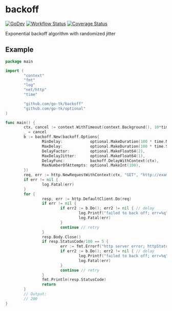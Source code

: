 # backoff

[![GoDev](https://pkg.go.dev/badge/golang.org/x/pkgsite.svg)](https://pkg.go.dev/github.com/go-tk/backoff)
[![Workflow Status](https://github.com/go-tk/backoff/actions/workflows/ci.yaml/badge.svg?branch=main)](https://github.com/go-tk/backoff/actions/workflows/ci.yaml?query=branch%3Amain)
[![Coverage Status](https://codecov.io/gh/go-tk/backoff/branch/main/graph/badge.svg)](https://codecov.io/gh/go-tk/backoff/branch/main)

Exponential backoff algorithm with randomized jitter

## Example

```go
package main

import (
        "context"
        "fmt"
        "log"
        "net/http"
        "time"

        "github.com/go-tk/backoff"
        "github.com/go-tk/optional"
)

func main() {
        ctx, cancel := context.WithTimeout(context.Background(), 10*time.Second)
        _ = cancel
        b := backoff.New(backoff.Options{
                MinDelay:            optional.MakeDuration(100 * time.Millisecond), // default
                MaxDelay:            optional.MakeDuration(100 * time.Second),      // default
                DelayFactor:         optional.MakeFloat64(2),                       // default
                MaxDelayJitter:      optional.MakeFloat64(1),                       // default
                DelayFunc:           backoff.DelayWithContext(ctx),                 // with respect to ctx
                MaxNumberOfAttempts: optional.MakeInt(100),                         // default
        })
        req, err := http.NewRequestWithContext(ctx, "GET", "http://example.com/", nil)
        if err != nil {
                log.Fatal(err)
        }
        for {
                resp, err := http.DefaultClient.Do(req)
                if err != nil {
                        if err2 := b.Do(); err2 != nil { // delay
                                log.Printf("failed to back off; err=%q", err2)
                                log.Fatal(err)
                        }
                        continue // retry
                }
                resp.Body.Close()
                if resp.StatusCode/100 == 5 {
                        err := fmt.Errorf("http server error; httpStatusCode=%v", resp.StatusCode)
                        if err2 := b.Do(); err2 != nil { // delay
                                log.Printf("failed to back off; err=%q", err2)
                                log.Fatal(err)
                        }
                        continue // retry
                }
                fmt.Println(resp.StatusCode)
                return
        }
        // Output:
        // 200
}
```
